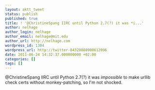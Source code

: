 ```yaml
---
layout: aktt_tweet
status: publish
published: true
title: ! '@ChristineSpang IIRC until Python 2.7(?) it was *i...'
author: nelhage
author_login: nelhage
author_email: nelhage@mit.edu
author_url: http://nelhage.com
wordpress_id: 1304
wordpress_url: http://twitter-84328088900612096
date: 2011-06-24 14:32:37.000000000 +02:00
categories: []
tags: []
---
```

@ChristineSpang IIRC until Python 2.7(?) it was *impossible* to make urllib check certs without monkey-patching, so I'm not shocked.
